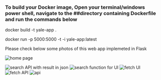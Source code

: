 
### To build your Docker image, Open your terminal/windows power shell, navigate to the ##directory containing Dockerfile and run the commands below


docker build -t yale-app .

docker run -p 5000:5000 -t -i yale-app:latest


Please check below some photos of this web app implemeted in Flask


![home page](https://github.com/Niloofar-didar/Yale-BIDS/assets/27611369/4b97bfaa-506b-44e6-a8d2-9df128591240)


![search API with result in json](https://github.com/Niloofar-didar/Yale-BIDS/assets/27611369/86406a9f-88ef-4ae6-a82a-eb5da3231e3a)
![search function for UI](https://github.com/Niloofar-didar/Yale-BIDS/assets/27611369/7eaa08ee-4fb9-46d4-8f98-912601833e78)
![fetch UI](https://github.com/Niloofar-didar/Yale-BIDS/assets/27611369/1acdde26-b108-421d-884f-f24825ce1857)
![fetch API](https://github.com/Niloofar-didar/Yale-BIDS/assets/27611369/6043968b-122f-439a-86e8-43c11ce98d34)
![api](https://github.com/Niloofar-didar/Yale-BIDS/assets/27611369/9f03129d-2004-4f12-a209-2c9ee5504792)
